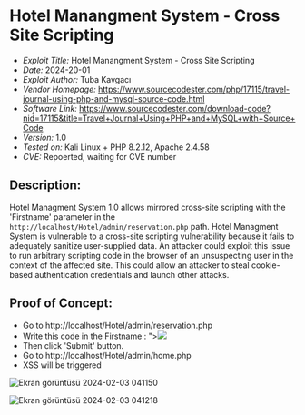 # Hotel Manangment System - Cross Site Scripting
+ *Exploit Title:* Hotel Manangment System - Cross Site Scripting
+ *Date:* 2024-20-01
+ *Exploit Author:* Tuba Kavgacı
+ *Vendor Homepage:* https://www.sourcecodester.com/php/17115/travel-journal-using-php-and-mysql-source-code.html
+ *Software Link:* https://www.sourcecodester.com/download-code?nid=17115&title=Travel+Journal+Using+PHP+and+MySQL+with+Source+Code
+ *Version:* 1.0
+ *Tested on:* Kali Linux + PHP 8.2.12, Apache 2.4.58
+ *CVE:* Repoerted, waiting for CVE number


## Description:
Hotel Managment System 1.0 allows mirrored cross-site scripting with the 'Firstname' parameter in the `http://localhost/Hotel/admin/reservation.php` path. Hotel Managment System is vulnerable to a cross-site scripting vulnerability because it fails to adequately sanitize user-supplied data.
An attacker could exploit this issue to run arbitrary scripting code in the browser of an unsuspecting user in the context of the affected site. This could allow an attacker to steal cookie-based authentication credentials and launch other attacks.


## Proof of Concept:
+ Go to http://localhost/Hotel/admin/reservation.php
+ Write this code in the Firstname : "><img src=x onerror=alert(document.domain)>
+ Then click 'Submit' button.
+ Go to http://localhost/Hotel/admin/home.php
+ XSS will be triggered

![Ekran görüntüsü 2024-02-03 041150](https://github.com/tubakvgc/CVEs/assets/74067343/fc28e9f4-08e8-4e51-9d51-7eacbed80495)

![Ekran görüntüsü 2024-02-03 041218](https://github.com/tubakvgc/CVEs/assets/74067343/6a020c1f-4dbd-40a6-b620-d8b991e394bc)

